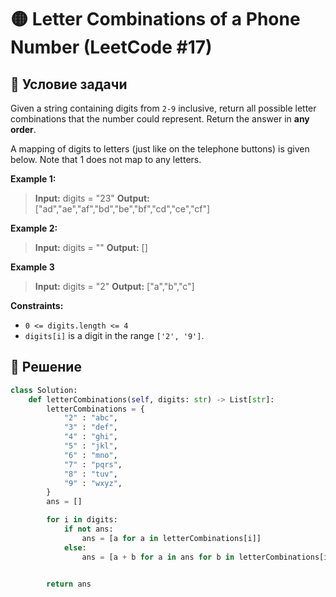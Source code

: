 # 🟡 Letter Combinations of a Phone Number (LeetCode #17)

## 📌 Условие задачи
Given a string containing digits from `2-9` inclusive, return all possible letter combinations that the number could represent. Return the answer in **any order**.

A mapping of digits to letters (just like on the telephone buttons) is given below. Note that 1 does not map to any letters.


 

**Example 1:**

> **Input:** digits = "23"
> **Output:** ["ad","ae","af","bd","be","bf","cd","ce","cf"]

**Example 2:**

> **Input:** digits = ""
> **Output:** []

**Example 3**

> **Input:** digits = "2"
> **Output:** ["a","b","c"]
 

**Constraints:**

- `0 <= digits.length <= 4`
- `digits[i]` is a digit in the range `['2', '9']`.

## 🚀 Решение
```python
class Solution:
    def letterCombinations(self, digits: str) -> List[str]:
        letterCombinations = {
            "2" : "abc",
            "3" : "def",
            "4" : "ghi",
            "5" : "jkl",
            "6" : "mno",
            "7" : "pqrs",
            "8" : "tuv",
            "9" : "wxyz",
        }
        ans = []

        for i in digits:
            if not ans:
                ans = [a for a in letterCombinations[i]]
            else:
                ans = [a + b for a in ans for b in letterCombinations[i]]
        

        return ans
```